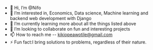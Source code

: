 - 👋 Hi, I’m @Nifo
- 👀 I’m interested in, Economics, Data science, Machine learning and backend web development with Django
- 🌱 I’m currently learning more about all the things listed above
- 💞️ I’m looking to collaborate on fun and interesting projects
- 📫 How to reach me -- kikiopeawotile@gmail.com
- ⚡ Fun fact:I bring solutions to problems, regardless of their nature.

<!---
SleepyShinigami/SleepyShinigami is a ✨ special ✨ repository because its `README.md` (this file) appears on your GitHub profile.
You can click the Preview link to take a look at your changes.
--->

